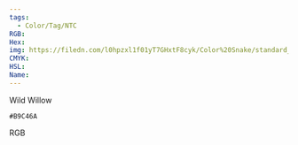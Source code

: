 ```yaml
---
tags:
  - Color/Tag/NTC
RGB:
Hex:
img: https://filedn.com/l0hpzxl1f01yT7GHxtF8cyk/Color%20Snake/standard_csv_to_svg/%23/B9C46A.svg
CMYK:
HSL:
Name:
---
```

Wild Willow
```palette
#B9C46A
```
RGB
